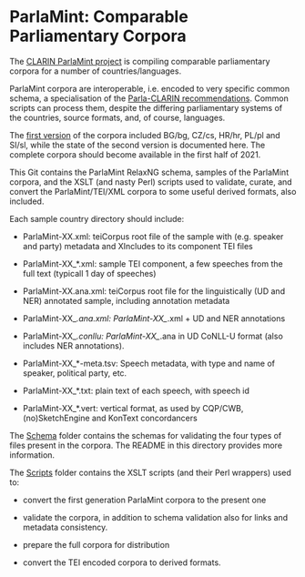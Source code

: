 # ParlaMint: Comparable Parliamentary Corpora

The [CLARIN ParlaMint
project](https://www.clarin.eu/content/parlamint-towards-comparable-parliamentary-corpora) is
compiling comparable parliamentary corpora for a number of countries/languages. 

ParlaMint corpora are interoperable, i.e. encoded to very specific common schema,
a specialisation of the [Parla-CLARIN recommendations](https://clarin-eric.github.io/parla-clarin/).
Common scripts can process them, despite the differing parliamentary systems of the countries,
source formats, and, of course, languages.

The [first version](http://hdl.handle.net/11356/1345) of the corpora included BG/bg, CZ/cs, HR/hr,
PL/pl and SI/sl, while the state of the second version is documented here. The complete
corpora should become available in the first half of 2021.

This Git contains the ParlaMint RelaxNG schema, samples of the ParlaMint corpora, and the XSLT (and
nasty Perl) scripts used to validate, curate, and convert the ParlaMint/TEI/XML corpora to some
useful derived formats, also included.

Each sample country directory should include:

* ParlaMint-XX.xml: teiCorpus root file of the sample with (e.g. speaker and party) metadata and
  XIncludes to its component TEI files

* ParlaMint-XX_*.xml: sample TEI component, a few speeches from the full text (typicall 1 day of speeches)

* ParlaMint-XX.ana.xml: teiCorpus root file for the linguistically (UD and NER) annotated sample,
  including annotation metadata

* ParlaMint-XX_*.ana.xml: ParlaMint-XX_*.xml + UD and NER annotations

* ParlaMint-XX_*.conllu: ParlaMint-XX_*.ana in UD CoNLL-U format (also includes NER annotations).

* ParlaMint-XX_*-meta.tsv: Speech metadata, with type and name of speaker, 
  political party, etc.

* ParlaMint-XX_*.txt: plain text of each speech, with speech id

* ParlaMint-XX_*.vert: vertical format, as used by CQP/CWB, (no)SketchEngine and KonText concordancers

The [Schema](Schema/) folder contains the schemas for validating the
four types of files present in the corpora. The README in this
directory provides more information.

The [Scripts](Scripts/) folder contains the XSLT scripts (and their Perl wrappers) used to:

* convert the first generation ParlaMint corpora to the present one

* validate the corpora, in addition to schema validation also for links and metadata consistency.

* prepare the full corpora for distribution

* convert the TEI encoded corpora to derived formats.

